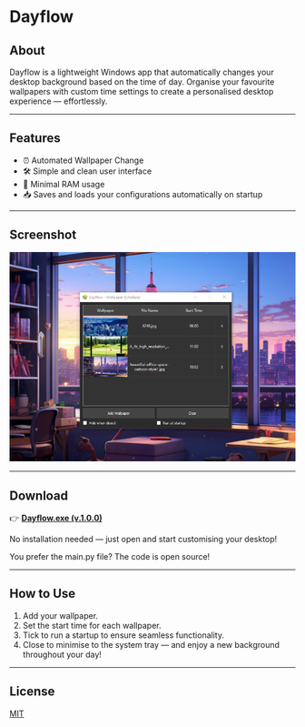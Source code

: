 # Dayflow

## About
Dayflow is a lightweight Windows app that automatically changes your desktop background based on the time of day. Organise your favourite wallpapers with custom time settings to create a personalised desktop experience — effortlessly.

---

## Features
- ⏰ Automated Wallpaper Change
- 🛠 Simple and clean user interface
- 🧹 Minimal RAM usage
- 📥 Saves and loads your configurations automatically on startup

---

## Screenshot

![Dayflow Screenshot](https://github.com/patografx/dayflow/blob/532fc0cecaf55e8041ca64d896bf3fe6ec37dd40/assets/screenshot.png?raw=true)

---

## Download

👉 [**Dayflow.exe (v.1.0.0)**](https://raw.githubusercontent.com/patografx/dayflow/main/releases/Dayflow%20(v1.0.0).rar)

No installation needed — just open and start customising your desktop!

You prefer the main.py file? The code is open source!

---

## How to Use
1. Add your wallpaper.
2. Set the start time for each wallpaper.
3. Tick to run a startup to ensure seamless functionality.
4. Close to minimise to the system tray — and enjoy a new background throughout your day!

---

## License
[MIT](LICENSE)
